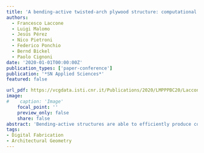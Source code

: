 ```yaml
---
title: 'A bending-active twisted-arch plywood structure: computational design and fabrication of the FlexMaps Pavilion'
authors:
  - Francesco Laccone
  - Luigi Malomo
  - Jesús Pérez
  - Nico Pietroni
  - Federico Ponchio
  - Bernd Bickel
  - Paolo Cignoni
date: '2020-01-01T00:00:00Z'
publication_types: ['paper-conference']
publication: '*SN Applied Sciences*'
featured: false

url_pdf: https://vcgdata.isti.cnr.it/Publications/2020/LMPPPBC20/Laccone2020_ABending-activeTwisted-archPly.pdf
image:
#    caption: 'Image'
    focal_point: ''
    preview_only: false
    share: false
abstract: 'Bending-active structures are able to efficiently produce complex curved shapes from flat panels. The desired deformation of the panels derives from the proper selection of their elastic properties. Optimized panels, called FlexMaps, are designed such that, once they are bent and assembled, the resulting static equilibrium configuration matches a desired input 3D shape. The FlexMaps elastic properties are controlled by locally varying spiraling geometric mesostructures, which are optimized in size and shape to match specific bending requests, namely the global curvature of the target shape. The design pipeline starts from a quad mesh representing the input 3D shape, which defines the edge size and the total amount of spirals: every quad will embed one spiral. Then, an optimization algorithm tunes the geometry of the spirals by using a simplified pre-computed rod model. This rod model is derived from a non-linear regression algorithm which approximates the non-linear behavior of solid FEM spiral models subject to hundreds of load combinations. This innovative pipeline has been applied to the project of a lightweight plywood pavilion named FlexMaps Pavilion, which is a single-layer piecewise twisted arch that fits a bounding box of 3.90x3.96x3.25 meters. This case study serves to test the applicability of this methodology at the architectural scale. The structure is validated via FE analyses and the fabrication of the full scale prototype.     For more details on the prototype, please visit this  webpage      Our pavilion has been exhibited in the  Italian pavilion of the 2021 17th Biennale Architettura in Venice'
tags:
- Digital Fabrication
- Architectural Geometry
---
```

